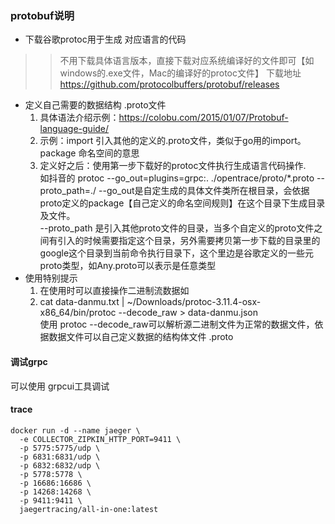 ### protobuf说明
* 下载谷歌protoc用于生成 对应语言的代码
>> 不用下载具体语言版本，直接下载对应系统编译好的文件即可【如windows的.exe文件，Mac的编译好的protoc文件】
下载地址 https://github.com/protocolbuffers/protobuf/releases
* 定义自己需要的数据结构 .proto文件
    1. 具体语法介绍示例：https://colobu.com/2015/01/07/Protobuf-language-guide/
    2. 示例：import 引入其他的定义的.proto文件，类似于go用的import。
       package 命名空间的意思
    3. 定义好之后：使用第一步下载好的protoc文件执行生成语言代码操作.<br>
       如抖音的 protoc --go_out=plugins=grpc:. ./opentrace/proto/*.proto --proto_path=./
       --go_out是自定生成的具体文件类所在根目录，会依据proto定义的package【自己定义的命名空间规则】在这个目录下生成目录及文件。<br>
       --proto_path 是引入其他proto文件的目录，当多个自定义的proto文件之间有引入的时候需要指定这个目录，另外需要拷贝第一步下载的目录里的google这个目录到当前命令执行目录下，这个里边是谷歌定义的一些元 proto类型，如Any.proto可以表示是任意类型
* 使用特别提示
    1. 在使用时可以直接操作二进制流数据如<br>
    2.  cat data-danmu.txt | ~/Downloads/protoc-3.11.4-osx-x86_64/bin/protoc --decode_raw > data-danmu.json<br>
        使用 protoc --decode_raw可以解析源二进制文件为正常的数据文件，依据数据文件可以自己定义数据的结构体文件 .proto
#### 调试grpc
   可以使用 grpcui工具调试

#### trace
```shell
docker run -d --name jaeger \
  -e COLLECTOR_ZIPKIN_HTTP_PORT=9411 \
  -p 5775:5775/udp \
  -p 6831:6831/udp \
  -p 6832:6832/udp \
  -p 5778:5778 \
  -p 16686:16686 \
  -p 14268:14268 \
  -p 9411:9411 \
  jaegertracing/all-in-one:latest
```
